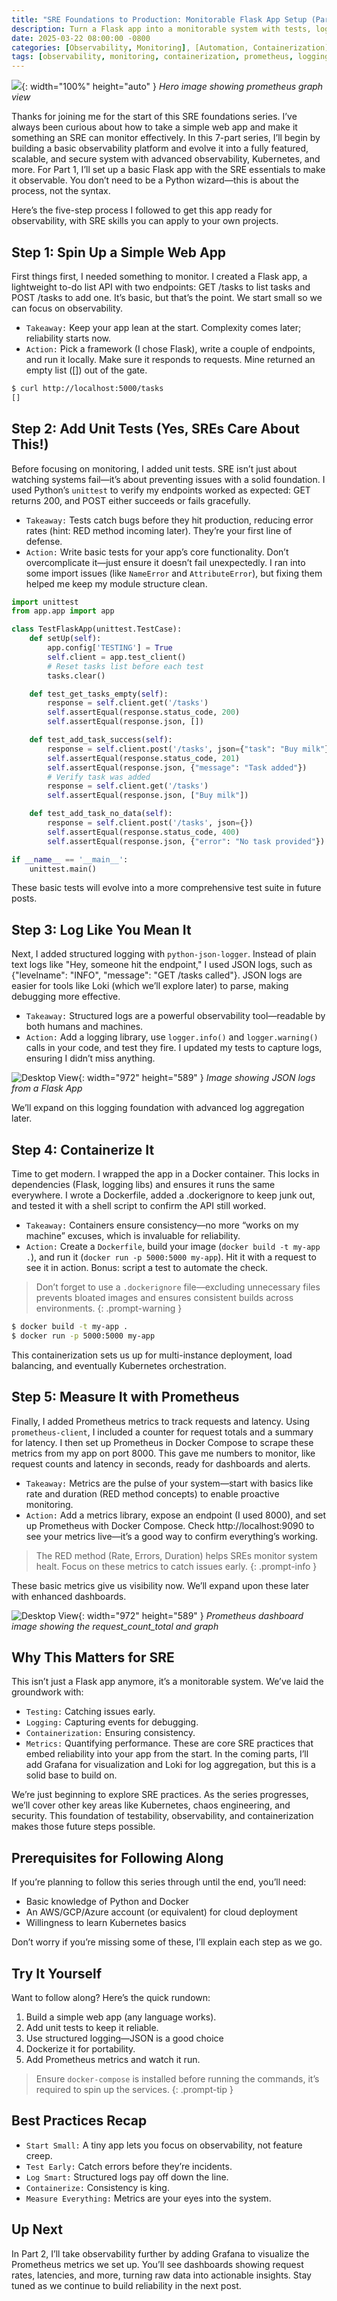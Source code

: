 ```yaml
---
title: "SRE Foundations to Production: Monitorable Flask App Setup (Part 1)"
description: Turn a Flask app into a monitorable system with tests, logs, Docker, and Prometheus for SRE reliability.
date: 2025-03-22 08:00:00 -0800
categories: [Observability, Monitoring], [Automation, Containerization], [System Reliability, Testing]
tags: [observability, monitoring, containerization, prometheus, logging, devops, flask, observability]
---
```


![](/assets/img/posts/20250322/prometheus_bkg.webp){: width="100%" height="auto" }
_Hero image showing prometheus graph view_

Thanks for joining me for the start of this SRE foundations series. I’ve always been curious about how to take a simple web app and make it something an SRE can monitor effectively. In this 7-part series, I’ll begin by building a basic observability platform and evolve it into a fully featured, scalable, and secure system with advanced observability, Kubernetes, and more. For Part 1, I’ll set up a basic Flask app with the SRE essentials to make it observable. You don’t need to be a Python wizard—this is about the process, not the syntax.

Here’s the five-step process I followed to get this app ready for observability, with SRE skills you can apply to your own projects.

## Step 1: Spin Up a Simple Web App
First things first, I needed something to monitor. I created a Flask app, a lightweight to-do list API with two endpoints: GET /tasks to list tasks and POST /tasks to add one. It’s basic, but that’s the point. We start small so we can focus on observability.
- `Takeaway:` Keep your app lean at the start. Complexity comes later; reliability starts now.
- `Action:` Pick a framework (I chose Flask), write a couple of endpoints, and run it locally. Make sure it responds to requests. Mine returned an empty list ([]) out of the gate.

```bash
$ curl http://localhost:5000/tasks
[]
```

## Step 2: Add Unit Tests (Yes, SREs Care About This!)
Before focusing on monitoring, I added unit tests. SRE isn’t just about watching systems fail—it’s about preventing issues with a solid foundation. I used Python’s `unittest` to verify my endpoints worked as expected: GET returns 200, and POST either succeeds or fails gracefully.
- `Takeaway:` Tests catch bugs before they hit production, reducing error rates (hint: RED method incoming later). They’re your first line of defense.
- `Action:` Write basic tests for your app’s core functionality. Don’t overcomplicate it—just ensure it doesn’t fail unexpectedly. I ran into some import issues (like `NameError` and `AttributeError`), but fixing them helped me keep my module structure clean.


```python
import unittest
from app.app import app

class TestFlaskApp(unittest.TestCase):
    def setUp(self):
        app.config['TESTING'] = True
        self.client = app.test_client()
        # Reset tasks list before each test
        tasks.clear()

    def test_get_tasks_empty(self):
        response = self.client.get('/tasks')
        self.assertEqual(response.status_code, 200)
        self.assertEqual(response.json, [])

    def test_add_task_success(self):
        response = self.client.post('/tasks', json={"task": "Buy milk"})
        self.assertEqual(response.status_code, 201)
        self.assertEqual(response.json, {"message": "Task added"})
        # Verify task was added
        response = self.client.get('/tasks')
        self.assertEqual(response.json, ["Buy milk"])

    def test_add_task_no_data(self):
        response = self.client.post('/tasks', json={})
        self.assertEqual(response.status_code, 400)
        self.assertEqual(response.json, {"error": "No task provided"})

if __name__ == '__main__':
    unittest.main()
```

These basic tests will evolve into a more comprehensive test suite in future posts.

## Step 3: Log Like You Mean It
Next, I added structured logging with `python-json-logger`. Instead of plain text logs like "Hey, someone hit the endpoint," I used JSON logs, such as {"levelname": "INFO", "message": "GET /tasks called"}. JSON logs are easier for tools like Loki (which we’ll explore later) to parse, making debugging more effective.
- `Takeaway:` Structured logs are a powerful observability tool—readable by both humans and machines.
- `Action:` Add a logging library, use `logger.info()` and `logger.warning()` calls in your code, and test they fire. I updated my tests to capture logs, ensuring I didn’t miss anything.

![Desktop View](/assets/img/posts/20250322/json_logs.png){: width="972" height="589" }
_Image showing JSON logs from a Flask App_

We’ll expand on this logging foundation with advanced log aggregation later.

## Step 4: Containerize It
Time to get modern. I wrapped the app in a Docker container. This locks in dependencies (Flask, logging libs) and ensures it runs the same everywhere. I wrote a Dockerfile, added a .dockerignore to keep junk out, and tested it with a shell script to confirm the API still worked.
- `Takeaway:` Containers ensure consistency—no more “works on my machine” excuses, which is invaluable for reliability.
- `Action:` Create a `Dockerfile`, build your image (`docker build -t my-app .`), and run it (`docker run -p 5000:5000 my-app`). Hit it with a request to see it in action. Bonus: script a test to automate the check.

> Don’t forget to use a `.dockerignore` file—excluding unnecessary files prevents bloated images and ensures consistent builds across environments.
{: .prompt-warning }

```bash
$ docker build -t my-app .
$ docker run -p 5000:5000 my-app
```

This containerization sets us up for multi-instance deployment, load balancing, and eventually Kubernetes orchestration.

## Step 5: Measure It with Prometheus
Finally, I added Prometheus metrics to track requests and latency. Using `prometheus-client`, I included a counter for request totals and a summary for latency. I then set up Prometheus in Docker Compose to scrape these metrics from my app on port 8000. This gave me numbers to monitor, like request counts and latency in seconds, ready for dashboards and alerts.
- `Takeaway:` Metrics are the pulse of your system—start with basics like rate and duration (RED method concepts) to enable proactive monitoring.
- `Action:` Add a metrics library, expose an endpoint (I used 8000), and set up Prometheus with Docker Compose. Check http://localhost:9090 to see your metrics live—it’s a good way to confirm everything’s working.

> The RED method (Rate, Errors, Duration) helps SREs monitor system healt. Focus on these metrics to catch issues early.
{: .prompt-info }

These basic metrics give us visibility now. We’ll expand upon these later with enhanced dashboards.

![Desktop View](/assets/img/posts/20250322/prometheus_01.png){: width="972" height="589" }
_Prometheus dashboard image showing the request_count_total and graph_

## Why This Matters for SRE
This isn’t just a Flask app anymore, it’s a monitorable system. We’ve laid the groundwork with:
- `Testing:` Catching issues early.
- `Logging:` Capturing events for debugging.
- `Containerization:` Ensuring consistency.
- `Metrics:` Quantifying performance.
These are core SRE practices that embed reliability into your app from the start. In the coming parts, I’ll add Grafana for visualization and Loki for log aggregation, but this is a solid base to build on.

We’re just beginning to explore SRE practices. As the series progresses, we’ll cover other key areas like Kubernetes, chaos engineering, and security. This foundation of testability, observability, and containerization makes those future steps possible.

## Prerequisites for Following Along
If you’re planning to follow this series through until the end, you’ll need:

- Basic knowledge of Python and Docker
- An AWS/GCP/Azure account (or equivalent) for cloud deployment
- Willingness to learn Kubernetes basics

Don’t worry if you’re missing some of these, I’ll explain each step as we go.

## Try It Yourself
Want to follow along? Here’s the quick rundown:
1. Build a simple web app (any language works).
2. Add unit tests to keep it reliable.
3. Use structured logging—JSON is a good choice
4. Dockerize it for portability.
5. Add Prometheus metrics and watch it run.

> Ensure `docker-compose` is installed before running the commands, it’s required to spin up the services.
{: .prompt-tip }

## Best Practices Recap
- `Start Small:` A tiny app lets you focus on observability, not feature creep.
- `Test Early:` Catch errors before they’re incidents.
- `Log Smart:` Structured logs pay off down the line.
- `Containerize:` Consistency is king.
- `Measure Everything:` Metrics are your eyes into the system.

## Up Next
In Part 2, I’ll take observability further by adding Grafana to visualize the Prometheus metrics we set up. You’ll see dashboards showing request rates, latencies, and more, turning raw data into actionable insights. Stay tuned as we continue to build reliability in the next post.
